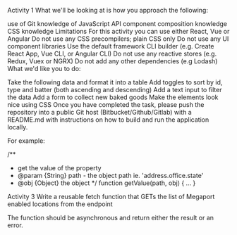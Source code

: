 Activity 1
What we'll be looking at is how you approach the following:

use of Git
knowledge of JavaScript API
component composition knowledge
CSS knowledge
Limitations
For this activity you can use either React, Vue or Angular
Do not use any CSS precompilers; plain CSS only
Do not use any UI component libraries
Use the default framework CLI builder (e.g. Create React App, Vue CLI, or Angular CLI)
Do not use any reactive stores (e.g. Redux, Vuex or NGRX)
Do not add any other dependencies (e.g Lodash)
What we'd like you to do:

Take the following data and format it into a table
Add toggles to sort by id, type and batter (both ascending and descending)
Add a text input to filter the data
Add a form to collect new baked goods
Make the elements look nice using CSS
Once you have completed the task, please push the repository into a public Git host (Bitbucket/Github/Gitlab) with a README.md with instructions on how to build and run the application locally.

For example:

/**
* get the value of the property
* @param {String} path - the object path ie. 'address.office.state'
* @obj {Object} the object
*/
function getValue(path, obj) {
...
}


Activity 3
Write a reusable fetch function that GETs the list of Megaport enabled locations from the endpoint

The function should be asynchronous and return either the result or an error.
